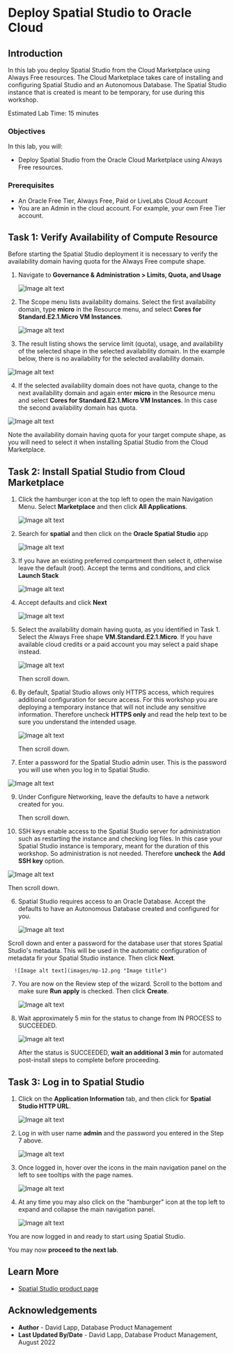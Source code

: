 # Deploy Spatial Studio to Oracle Cloud

## Introduction

In this lab you deploy Spatial Studio from the Cloud Marketplace using Always Free resources. The Cloud Marketplace takes care of installing and configuring Spatial Studio and an Autonomous Database. The Spatial Studio instance that is created is meant to be temporary, for use during this workshop. 

Estimated Lab Time: 15 minutes

### Objectives

In this lab, you will:
* Deploy Spatial Studio from the Oracle Cloud Marketplace using Always Free resources.

### Prerequisites

* An Oracle Free Tier, Always Free, Paid or LiveLabs Cloud Account
* You are an Admin in the cloud account. For example, your own Free Tier account.

<!-- *This is the "fold" - below items are collapsed by default* -->

## Task 1: Verify Availability of Compute Resource

Before starting the Spatial Studio deployment it is necessary to verify the availability domain having quota for the Always Free compute shape. 

1. Navigate to **Governance & Administration > Limits, Quota, and Usage**

   ![Image alt text](images/quota-01.png "Image title")

2. The Scope menu lists availability domains. Select the first availability domain, type **micro** in the Resource menu, and select **Cores for Standard.E2.1.Micro VM Instances**. 

   ![Image alt text](images/quota-02.png "Image title")

3. The result listing shows the service limit (quota), usage, and availability of the selected shape in the selected availability domain. In the example below, there is no availability for the selected availability domain.

  ![Image alt text](images/quota-03.png "Image title")

4. If the selected availability domain does not have quota, change to the next availability domain and again enter **micro** in the Resource menu and select **Cores for Standard.E2.1.Micro VM Instances**. In this case the second availability domain has quota.

 ![Image alt text](images/quota-04.png "Image title")

 Note the availability domain having quota for your target compute shape, as you will need to select it when installing Spatial Studio from the Cloud Marketplace. 


## Task 2: Install Spatial Studio from Cloud Marketplace

1. Click the hamburger icon at the top left to open the main Navigation Menu. Select **Marketplace** and then click **All Applications**.

   ![Image alt text](images/mp-01.png "Image title")

2. Search for **spatial** and then click on the **Oracle Spatial Studio** app

   ![Image alt text](images/mp-02.png "Image title")
 
4. If you have an existing preferred compartment then select it, otherwise leave the default (root). Accept the terms and conditions, and click **Launch Stack**

   ![Image alt text](images/mp-04.png "Image title")


5. Accept defaults and click **Next**

   ![Image alt text](images/mp-05.png "Image title")

6. Select the availability domain having quota, as you identified in Task 1.  Select the Always Free shape **VM.Standard.E2.1.Micro**.  If you have available cloud credits or a paid account you may select a paid shape instead.

   ![Image alt text](images/mp-06.png "Image title")

    Then scroll down.


7. By default, Spatial Studio allows only HTTPS access, which requires additional configuration for secure access. For this workshop you are deploying a temporary instance that will not include any sensitive information. Therefore uncheck **HTTPS only** and read the help text to be sure you understand the intended usage. 
  
   ![Image alt text](images/mp-07.png "Image title")

    Then scroll down.

8.  Enter a password for the Spatial Studio admin user. This is the password you will use when you log in to Spatial Studio.    

   ![Image alt text](images/mp-07a.png "Image title")


9.  Under Configure Networking, leave the defaults to have a network created for you.  

    Then scroll down.

10. SSH keys enable access to the Spatial Studio server for administration such as restarting the instance and checking log files. In this case your Spatial Studio instance is temporary, meant for the duration of this workshop. So administration is not needed. Therefore **uncheck** the **Add SSH key** option. 

   ![Image alt text](images/mp-09.png "Image title")

  Then scroll down.

6. Spatial Studio requires access to an Oracle Database. Accept the defaults to have an Autonomous Database created and configured for you.

     ![Image alt text](images/mp-11.png "Image title")

  Scroll down and enter a password for the database user that stores Spatial Studio's metadata. This will be used in the automatic configuration of metadata fir your Spatial Studio instance. Then click **Next**.

      ![Image alt text](images/mp-12.png "Image title")

7. You are now on the Review step of the wizard. Scroll to the bottom and make sure **Run apply** is checked. Then click **Create**.

     ![Image alt text](images/mp-13.png "Image title")

8. Wait approximately 5 min for the status to change from IN PROCESS to SUCCEEDED. 
   
     ![Image alt text](images/mp-14.png "Image title")

   After the status is SUCCEEDED, **wait an additional 3 min** for automated post-install steps to complete before proceeding. 
   
## Task 3: Log in to Spatial Studio

1. Click on the **Application Information** tab, and then click for **Spatial Studio HTTP URL**.

   ![Image alt text](images/mp-15.png "Image title")


2. Log in with user name **admin** and the password you entered in the Step 7 above.

   ![Image alt text](images/mp-17.png "Image title")

4. Once logged in, hover over the icons in the main navigation panel on the left to see tooltips with the page names.

   ![Image alt text](images/mp-19.png "Image title")

5. At any time you may also click on the "hamburger" icon at the top left to expand and collapse the main navigation panel. 

   ![Image alt text](images/mp-20.png "Image title")   

You are now logged in and ready to start using Spatial Studio.

You may now **proceed to the next lab**.

## Learn More
* [Spatial Studio product page](https://oracle.com/goto/spatial)

## Acknowledgements
* **Author** - David Lapp, Database Product Management
* **Last Updated By/Date** - David Lapp, Database Product Management, August 2022


